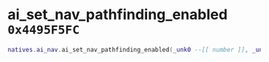 # ai_set_nav_pathfinding_enabled `0x4495F5FC`

```lua
natives.ai_nav.ai_set_nav_pathfinding_enabled(_unk0 --[[ number ]], _unk1 --[[ number ]])
```